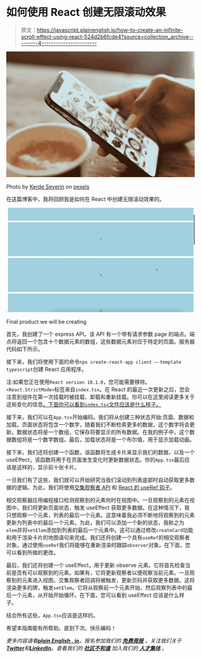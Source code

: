 # 如何使用 React 创建无限滚动效果

> 原文：<https://javascript.plainenglish.io/how-to-create-an-infinite-scroll-effect-using-react-524d2b6fcde4?source=collection_archive---------4----------------------->

![](img/70d053133b7abd7b3a61a6cf2dab2922.png)

Photo by [Kerde Severin](https://www.pexels.com/@kseverin/) on [pexels](https://www.pexels.com/photo/selective-focus-photography-of-person-using-iphone-x-1542252/)

在这篇博客中，我将回顾我是如何在 React 中创建无限滚动效果的。

![](img/c8898610a4c0946c0279e2af71a91788.png)

Final product we will be creating

首先，我创建了一个 express API。该 API 有一个带有请求参数 page 的端点。端点将返回一个包含十个数据元素的数组，这些数据元素对应于特定的页面。服务器代码如下所示。

接下来，我们将使用下面的命令`npx create-react-app client —-template typescript`创建 React 应用程序。

注:如果您正在使用`React version 18.1.0`，您可能需要移除。`<React.StrictMode>`标签来自`index.tsx`。在 React 的最近一次更新之后，您会注意到组件在第一次挂载时被挂载、卸载和重新挂载。你可以在这里阅读更多关于这些变化的信息[。下面你可以看到`index.tsx`文件应该是什么样子。](https://github.com/facebook/react/blob/main/CHANGELOG.md#react-1,)

接下来，我们可以在`App.tsx`开始编码。我们将从创建三种状态开始:页面、数据和加载。页面状态将包含一个数字，随着我们不断检索更多的数据，这个数字将会更新。数据状态将是一个数组，它保存将要显示的所有数据。在我的例子中，这个数据数组将是一个数字数组。最后，加载状态将是一个布尔值，用于显示加载动画。

接下来，我们还将创建一个函数，该函数将生成卡片来显示我们的数据，以及一个 useEffect，该函数将用于在页面发生变化时更新数据状态。你的`App.tsx`最后应该是这样的，显示前十张卡片。

一旦我们有了这些，我们就可以开始研究当我们滚动到列表底部时自动获取更多数据的逻辑。为此，我们将使用[交集观察者 API](https://developer.mozilla.org/en-US/docs/Web/API/Intersection_Observer_API) 和 [React 的 useRef 钩子](https://reactjs.org/docs/hooks-reference.html#useref)。

相交观察器应用编程接口检测观察到的元素何时在视图中。一旦观察到的元素在视图中，我们将更新页面状态，触发 useEffect 获取更多数据。在这种情况下，我只想观察一个元素，列表的最后一个元素。这意味着我必须不断地将观察到的元素更新为列表中的最后一个元素。为此，我们可以添加一个新的状态，我称之为`elem`并将`setElem`添加到列表的最后一个元素中。这可以通过修改`createCard`功能和用于渲染卡片的地图语句来完成。我们还将创建一个具有`useRef`的相交观察者对象。通过使用`useRef`我们将能够在重新渲染时跟踪`observer`对象。在下面，您可以看到所做的更改。

最后，我们还将创建一个 useEffect，用于更新 observe 元素。它将首先检查当前是否有可以观察到的元素。如果有，它将更新观察者以便观察当前元素。一旦观察到的元素进入视图，交集观察者回调将被触发，更新页码并获取更多数据。这将渲染更多的牌，触发`setElem`。它将从观察前一个元素开始，然后观察列表中的最后一个元素，从开始开始循环。在下面，您可以看到 useEffect 应该是什么样子。

结合所有这些，`App.tsx`应该是这样的。

希望本指南能有所帮助。直到下次。快乐编码！

*更多内容请看*[***plain English . io***](https://plainenglish.io/)*。报名参加我们的* [***免费周报***](http://newsletter.plainenglish.io/) *。关注我们关于*[***Twitter***](https://twitter.com/inPlainEngHQ)*和*[***LinkedIn***](https://www.linkedin.com/company/inplainenglish/)*。查看我们的* [***社区不和谐***](https://discord.gg/GtDtUAvyhW) *加入我们的* [***人才集体***](https://inplainenglish.pallet.com/talent/welcome) *。*